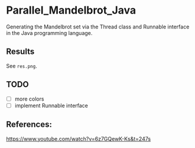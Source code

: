 # Parallel_Mandelbrot_Java

Generating the Mandelbrot set via the Thread class and Runnable interface in the Java programming language.

## Results
See `res.png`.

## TODO

- [ ] more colors
- [ ] implement Runnable interface

## References:

https://www.youtube.com/watch?v=6z7GQewK-Ks&t=247s

